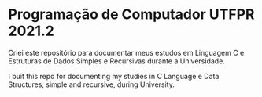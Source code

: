 # Programação de Computador UTFPR 2021.2

Criei este repositório para documentar meus estudos em Linguagem C e Estruturas de Dados Simples e Recursivas durante a Universidade.

I buit this repo for documenting my studies in C Language e Data Structures, simple and recursive, during University.
